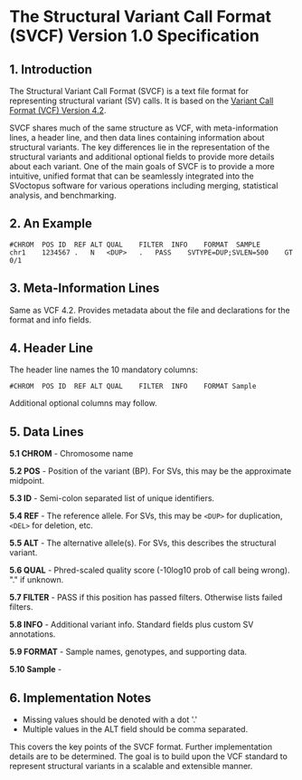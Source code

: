 # The Structural Variant Call Format (SVCF) Version 1.0 Specification

## 1. Introduction

The Structural Variant Call Format (SVCF) is a text file format for representing structural variant (SV) calls. It is based on the [Variant Call Format (VCF) Version 4.2](https://samtools.github.io/hts-specs/VCFv4.2.pdf).

SVCF shares much of the same structure as VCF, with meta-information lines, a header line, and then data lines containing information about structural variants. The key differences lie in the representation of the structural variants and additional optional fields to provide more details about each variant. One of the main goals of SVCF is to provide a more intuitive, unified format that can be seamlessly integrated into the SVoctopus software for various operations including merging, statistical analysis, and benchmarking.

## 2. An Example

```
#CHROM	POS	ID	REF	ALT	QUAL	FILTER	INFO	FORMAT	SAMPLE
chr1	1234567	.	N	<DUP>	.	PASS	SVTYPE=DUP;SVLEN=500	GT	0/1
```

## 3. Meta-Information Lines

Same as VCF 4.2. Provides metadata about the file and declarations for the format and info fields.

## 4. Header Line

The header line names the 10 mandatory columns:

```
#CHROM  POS	ID	REF	ALT QUAL    FILTER	INFO    FORMAT Sample
```

Additional optional columns may follow.

## 5. Data Lines

**5.1 CHROM** - Chromosome name

**5.2 POS** - Position of the variant (BP). For SVs, this may be the approximate midpoint.

**5.3 ID** - Semi-colon separated list of unique identifiers.

**5.4 REF** - The reference allele. For SVs, this may be `<DUP>` for duplication, `<DEL>` for deletion, etc.

**5.5 ALT** - The alternative allele(s). For SVs, this describes the structural variant.

**5.6 QUAL** - Phred-scaled quality score (-10log10 prob of call being wrong). "." if unknown.

**5.7 FILTER** - PASS if this position has passed filters. Otherwise lists failed filters.

**5.8 INFO** - Additional variant info. Standard fields plus custom SV annotations.

**5.9 FORMAT** - Sample names, genotypes, and supporting data.

**5.10 Sample** -

## 6. Implementation Notes

- Missing values should be denoted with a dot '.'
- Multiple values in the ALT field should be comma separated.

This covers the key points of the SVCF format. Further implementation details are to be determined. The goal is to build upon the VCF standard to represent structural variants in a scalable and extensible manner.
